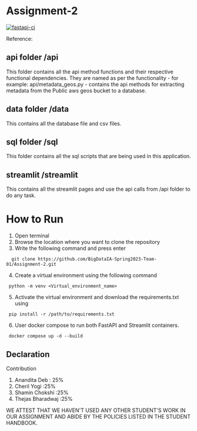 # Assignment-2

[![fastapi-ci](https://github.com/BigDataIA-Spring2023-Team-01/Assignment-2/actions/workflows/fastapi.yml/badge.svg)](https://github.com/BigDataIA-Spring2023-Team-01/Assignment-2/actions/workflows/fastapi.yml)


Reference:

## api folder /api
This folder contains all the api method functions and their respective functional dependencies. They are named as per the functionality - for example: api/metadata_geos.py - contains the api methods for extracting metadata from the Public aws geos bucket to a database.

## data folder /data
This contains all the database file and csv files.

## sql folder /sql
This folder contains all the sql scripts that are being used in this application.

## streamlit /streamlit
This contains all the streamlit pages and use the api calls from /api folder to do any task.

# How to Run
1. Open terminal
2. Browse the location where you want to clone the repository
3. Write the following command and press enter 
````
  git clone https://github.com/BigDataIA-Spring2023-Team-01/Assignment-2.git
 ````
 4. Create a virtual environment using the following command
 ````
  python -m venv <Virtual_environment_name>
 ````
 5. Activate the virtual environment and download the requirements.txt using
 ````
  pip install -r /path/to/requirements.txt
 ````
6. User docker compose to run both FastAPI and Streamlit containers.
 ````
  docker compose up -d --build
 ````
 
 ## Declaration 
 Contribution 
 
 1. Anandita Deb : 25%
 2. Cheril Yogi :25%
 3. Shamin Chokshi :25%
 4. Thejas Bharadwaj :25%
 
 WE ATTEST THAT WE HAVEN'T USED ANY OTHER STUDENT'S WORK IN OUR ASSIGNMENT AND ABIDE BY THE POLICIES LISTED IN THE STUDENT HANDBOOK.
